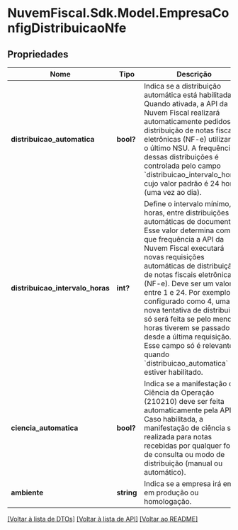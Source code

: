 # NuvemFiscal.Sdk.Model.EmpresaConfigDistribuicaoNfe

## Propriedades

Nome | Tipo | Descrição | Comentários
------------ | ------------- | ------------- | -------------
**distribuicao_automatica** | **bool?** | Indica se a distribuição automática está habilitada.    Quando ativada, a API da Nuvem Fiscal realizará automaticamente pedidos de  distribuição de notas fiscais eletrônicas (NF-e) utilizando o último NSU.    A frequência dessas distribuições é controlada pelo campo &#x60;distribuicao_intervalo_horas&#x60;,  cujo valor padrão é 24 horas (uma vez ao dia). | [optional] [default to false]
**distribuicao_intervalo_horas** | **int?** | Define o intervalo mínimo, em horas, entre distribuições automáticas de documentos.    Esse valor determina com que frequência a API da Nuvem Fiscal executará novas  requisições automáticas de distribuição de notas fiscais eletrônicas (NF-e).    Deve ser um valor entre 1 e 24. Por exemplo, se configurado como 4, uma nova  tentativa de distribuição só será feita se pelo menos 4 horas tiverem se passado  desde a última requisição.    Esse campo só é relevante quando &#x60;distribuicao_automatica&#x60; estiver habilitado. | [optional] 
**ciencia_automatica** | **bool?** | Indica se a manifestação de Ciência da Operação (210210) deve ser feita  automaticamente pela API.    Caso habilitada, a manifestação de ciência será realizada para notas  recebidas por qualquer forma de consulta ou modo de distribuição (manual ou automático). | [optional] [default to false]
**ambiente** | **string** | Indica se a empresa irá emitir em produção ou homologação. | 

[[Voltar à lista de DTOs]](../README.md#documentation-for-models) [[Voltar à lista de API]](../README.md#documentation-for-api-endpoints) [[Voltar ao README]](../README.md)

